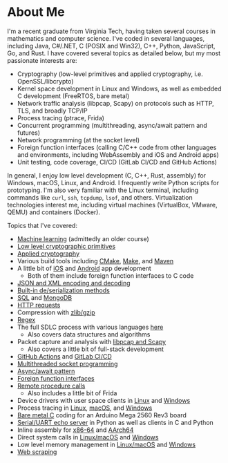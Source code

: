 # About Me

I'm a recent graduate from Virginia Tech, having taken several courses in mathematics and computer science. I've coded in several languages, including Java, C#/.NET, C (POSIX and Win32), C++, Python, JavaScript, Go, and Rust.
I have covered several topics as detailed below, but my most passionate interests are:

- Cryptography (low-level primitives and applied cryptography, i.e. OpenSSL/libcrypto)
- Kernel space development in Linux and Windows, as well as embedded C development (FreeRTOS, bare metal)
- Network traffic analysis (libpcap, Scapy) on protocols such as HTTP, TLS, and broadly TCP/IP
- Process tracing (ptrace, Frida)
- Concurrent programming (multithreading, async/await pattern and futures)
- Network programming (at the socket level)
- Foreign function interfaces (calling C/C++ code from other languages and environments, including WebAssembly and iOS and Android apps)
- Unit testing, code coverage, CI/CD (GitLab CI/CD and GitHub Actions)

In general, I enjoy low level development (C, C++, Rust, assembly) for Windows, macOS, Linux, and Android. I frequently write Python scripts for prototyping. I'm also very familiar with the Linux terminal, including commands like `curl`, `ssh`, `tcpdump`, `lsof`, and others.
Virtualization technologies interest me, including virtual machines (VirtualBox, VMware, QEMU) and containers (Docker).

Topics that I've covered:

- [Machine learning](https://github.com/chrislattman/coursera-ml) (admittedly an older course)
- [Low level cryptographic primitives](https://github.com/chrislattman/Cryptography)
- [Applied cryptography](https://github.com/chrislattman/test-crypto)
- Various build tools including [CMake](https://github.com/chrislattman/test-cmake), [Make](https://github.com/chrislattman/test-make), and [Maven](https://github.com/chrislattman/datastructuresmvn)
- A little bit of [iOS](https://github.com/chrislattman/scrumdinger) and [Android](https://github.com/chrislattman/diceroller) app development
  - Both of them include foreign function interfaces to C code
- [JSON and XML encoding and decoding](https://github.com/chrislattman/test-json-xml)
- [Built-in de/serialization methods](https://github.com/chrislattman/test-pickle)
- [SQL](https://github.com/chrislattman/test-sql) and [MongoDB](https://github.com/chrislattman/test-mongodb)
- [HTTP requests](https://github.com/chrislattman/test-http-requests)
- Compression with [zlib/gzip](https://github.com/chrislattman/test-zlib-gzip)
- [Regex](https://github.com/chrislattman/test-regex)
- The full SDLC process with various languages [here](https://github.com/chrislattman/DataStructures)
  - Also covers data structures and algorithms
- Packet capture and analysis with [libpcap and Scapy](https://github.com/chrislattman/test-scapy)
  - Also covers a little bit of full-stack development
- [GitHub Actions](https://github.com/chrislattman/blogging-project) and [GitLab CI/CD](https://gitlab.com/chrislattman/blogging-project)
- [Multithreaded socket programming](https://github.com/chrislattman/webserver)
- [Async/await pattern](https://github.com/chrislattman/test-async)
- [Foreign function interfaces](https://github.com/chrislattman/test-ffi)
- [Remote procedure calls](https://github.com/chrislattman/test-rpc)
  - Also includes a little bit of Frida
- Device drivers with user space clients in [Linux](https://github.com/chrislattman/test-ioctl) and [Windows](https://github.com/chrislattman/test-deviceiocontrol)
- Process tracing in [Linux](https://github.com/chrislattman/test-ptrace), [macOS](https://github.com/chrislattman/test-macos-tracing), and [Windows](https://github.com/chrislattman/test-windows-tracing)
- [Bare metal C](https://github.com/chrislattman/test-bare-metal) coding for an Arduino Mega 2560 Rev3 board
- [Serial/UART echo server](https://github.com/chrislattman/test-uart-echo-server) in Python as well as clients in C and Python
- Inline assembly for [x86-64](https://gist.github.com/chrislattman/8a81d2d12f0c3a875903e0e97cae7f87) and [AArch64](https://gist.github.com/chrislattman/6fdc1dd3babb43f04c74d773157881f4)
- Direct system calls in [Linux/macOS](https://gist.github.com/chrislattman/f550ead7a1f19fee57984da8c17fefed) and [Windows](https://gist.github.com/chrislattman/3e828429e653f36d465fc1dd588a4c3b)
- Low level memory management in [Linux/macOS](https://gist.github.com/chrislattman/205eb38ae5f8c07151266208f6f2e1a4) and [Windows](https://gist.github.com/chrislattman/e402cdbd1e4f95d0443e97f53c72ba82)
- [Web scraping](https://github.com/chrislattman/red-alert)

<!--
**chrislattman/chrislattman** is a ✨ _special_ ✨ repository because its `README.md` (this file) appears on your GitHub profile.

Here are some ideas to get you started:

- 🔭 I’m currently working on ...
- 🌱 I’m currently learning ...
- 👯 I’m looking to collaborate on ...
- 🤔 I’m looking for help with ...
- 💬 Ask me about ...
- 📫 How to reach me: ...
- 😄 Pronouns: ...
- ⚡ Fun fact: ...
-->
